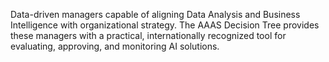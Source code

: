 Data-driven managers capable of aligning Data Analysis and Business Intelligence with organizational strategy.
The AAAS Decision Tree provides these managers with a practical, internationally recognized tool for evaluating, approving, and monitoring AI solutions.
